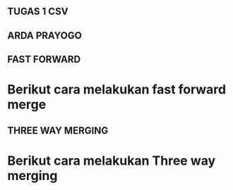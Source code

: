 ## TUGAS 1 CSV
## ARDA PRAYOGO

## FAST FORWARD
# Berikut cara melakukan fast forward merge
## THREE WAY MERGING
# Berikut cara melakukan Three way merging